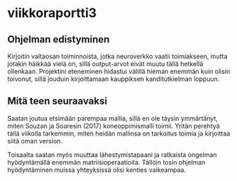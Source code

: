 # viikkoraportti3

## Ohjelman edistyminen

Kirjoitin valtaosan toiminnoista, jotka neuroverkko vaatii toimiakseen, mutta jotakin häikkää vielä on, sillä output-arvot eivät muutu tällä hetkellä ollenkaan. Projektini eteneminen hidastui välillä hieman enemmän kuin olisin toivonut, sillä jouduin kirjoittamaan kauppiksen kanditutkielman loppuun.

## Mitä teen seuraavaksi

Saatan joutua etsimään parempaa mallia, sillä en ole täysin ymmärtänyt, miten Souzan ja Soaresin (2017) koneoppimismalli toimii. Yritän perehtyä tällä viikolla tarkemmin, miten heidän mallinsa on tarkoitus toimia ja kirjoittaa siitä oman version.

Toisaalta saatan myös muuttaa lähestymistapaani ja ratkaista ongelman hyödyntämällä enemmän matriisioperaatioita. Tällöin tosin ohjelman hyödyntäminen muissa yhteyksissä olisi kenties vaikeampaa.